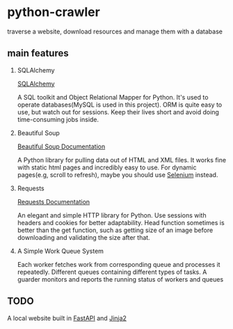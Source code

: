 # python-crawler
traverse a website, download resources and manage them with a database

## main features

1. SQLAlchemy

   [SQLAlchemy](https://www.sqlalchemy.org/)

   A SQL toolkit and Object Relational Mapper for Python.
   It's used to operate databases(MySQL is used in this project). 
   ORM is quite easy to use, but watch out for sessions. 
   Keep their lives short and avoid doing time-consuming jobs inside.

2. Beautiful Soup

   [Beautiful Soup Documentation](https://beautiful-soup-4.readthedocs.io/en/latest/)

   A Python library for pulling data out of HTML and XML files.
   It works fine with static html pages and incredibly easy to use.
   For dynamic pages(e.g, scroll to refresh), maybe you should use [Selenium](https://selenium-python.readthedocs.io/) instead.

3. Requests

    [Requests Documentation](https://requests.readthedocs.io/en/latest/)
    
    An elegant and simple HTTP library for Python.
    Use sessions with headers and cookies for better adaptability.
    Head function sometimes is better than the get function, such as getting size of an image before downloading and validating the size after that.


4. A Simple Work Queue System

   Each worker fetches work from corresponding queue and processes it repeatedly.
   Different queues containing different types of tasks.
   A guarder monitors and reports the running status of workers and queues

## TODO
A local website built in [FastAPI](https://fastapi.tiangolo.com/) and [Jinja2](https://jinja.palletsprojects.com/en/3.1.x/)

